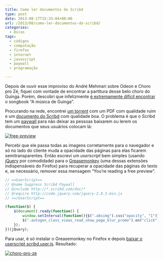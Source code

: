 ```yaml
---
title: Como ler documentos do Scribd
type: post
date: 2013-08-17T15:33:04+00:00
url: /2013/08/como-ler-documentos-do-scribd/
categories:
  - Dicas
tags:
  - códigos
  - computação
  - firefox
  - internet
  - javascript
  - paywall
  - programação

---
```

<span class="embed-youtube" style="text-align:center; display: block;"></span>

Depois de ouvir esse improviso do André Mehmari sobre Odeon e Choro pro Zé, fiquei com vontade de encontrar a partitura desse belo choro do Guinga. Porém, descobri que infelizmente [é extremamente difícil encontrar][1] o songbook “A música de Guinga”.

Procurando na rede, encontrei [um torrent][2] com um PDF com qualidade ruim e um [documento do Scribd][3] com qualidade boa. O problema é que o Scribd tem um [paywall][4] para não deixar as pessoas baixarem ou lerem os documentos que seus usuários colocam lá:

[<img src="https://i0.wp.com/tiagomadeira.com/wp-content/uploads/2013/08/free-preview-650x468.png?resize=604%2C435" alt="free-preview" class="aligncenter size-large wp-image-2837" srcset="https://i0.wp.com/tiagomadeira.com/wp-content/uploads/2013/08/free-preview.png?resize=650%2C468&ssl=1 650w, https://i0.wp.com/tiagomadeira.com/wp-content/uploads/2013/08/free-preview.png?resize=300%2C216&ssl=1 300w, https://i0.wp.com/tiagomadeira.com/wp-content/uploads/2013/08/free-preview.png?w=855&ssl=1 855w" sizes="(max-width: 604px) 100vw, 604px" data-recalc-dims="1" />][5]

Percebi que ele passa todas as imagens corretamente para o navegador e só no lado do cliente muda a opacidade das páginas para elas ficarem semitransparentes. Então escrevi um _userscript_ bem simples (usando [jQuery][6] por comodidade) para o [Greasemonkey][7] (uma dessas extensões indispensáveis do Firefox) para recuperar a opacidade das páginas do texto e, se necessário, remover essa mensagem “You’re reading a free preview”.

```javascript
// ==UserScript==
// @name Suppress Scribd Paywall
// @include http://*.scribd.com/doc/*
// @require http://code.jquery.com/jquery-2.0.3.min.js
// ==/UserScript==

(function($) {
    $(document).ready(function() {
        window.setInterval(function(){$(".absimg").css("opacity", "1")}, 1000);
        $(".autogen_class_views_read_show_page_blur_promo").on("click", function(e) { $(this).hide(); });
    });
})(jQuery);
```

Para usar, é só instalar o Greasemonkey no Firefox e depois [baixar o userscript scribd.user.js][8]. Resultado:

[<img src="https://i2.wp.com/tiagomadeira.com/wp-content/uploads/2013/08/choro-pro-ze-650x532.png?resize=604%2C494" alt="choro-pro-ze" class="aligncenter size-large wp-image-2841" srcset="https://i0.wp.com/tiagomadeira.com/wp-content/uploads/2013/08/choro-pro-ze.png?resize=650%2C532&ssl=1 650w, https://i0.wp.com/tiagomadeira.com/wp-content/uploads/2013/08/choro-pro-ze.png?resize=300%2C245&ssl=1 300w, https://i0.wp.com/tiagomadeira.com/wp-content/uploads/2013/08/choro-pro-ze.png?w=870&ssl=1 870w" sizes="(max-width: 604px) 100vw, 604px" data-recalc-dims="1" />][9]

 [1]: http://www.violao.org/topic/6896-songbook-a-musica-de-guinga/
 [2]: https://torrentz.eu/efd777a6a64d1dd7e53f358e388a6409925f5af6
 [3]: http://pt.scribd.com/doc/47928303/Songbook-A-Musica-de-Guinga
 [4]: http://tiagomadeira.com/2013/07/como-ler-noticias-ilimitadas-de-folha-estadao-e-globo-sem-cadastro/
 [5]: https://i0.wp.com/tiagomadeira.com/wp-content/uploads/2013/08/free-preview.png
 [6]: http://jquery.com/
 [7]: https://addons.mozilla.org/en-US/firefox/addon/greasemonkey/
 [8]: http://tiagomadeira.com/wp-content/uploads/2013/08/scribd.user.js
 [9]: https://i0.wp.com/tiagomadeira.com/wp-content/uploads/2013/08/choro-pro-ze.png

